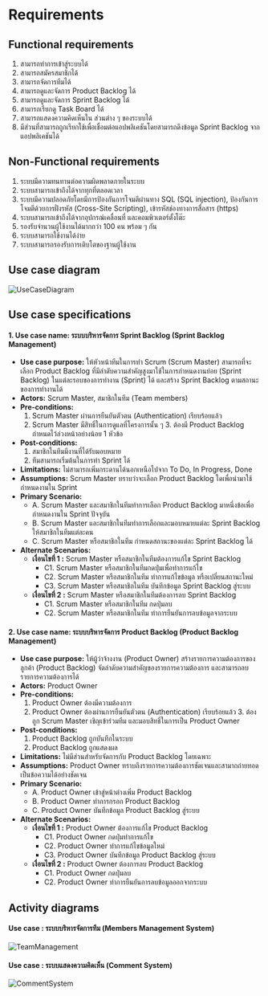 Requirements
================

## Functional requirements

1. สามารถทำการเข้าสู่ระบบได้
2. สามารถสมัครสมาชิกได้
3. สามารถจัดการทีมได้
4. สามารถดูและจัดการ Product Backlog ได้
5. สามารถดูและจัดการ Sprint Backlog ได้
6. สามารถเรียกดู Task Board ได้
7. สามารถแสดงความคิดเห็นใน ส่วนต่าง ๆ ของระบบได้
8. มีส่วนที่สามารถถูกเรียกใช้เพื่อเชื่อมต่อแอปพลิเคชันโดยสามารถดึงข้อมูล Sprint Backlog จากแอปพลิเคชันได้

## Non-Functional requirements

1. ระบบมีความทนทานต่อความผิดพลาดภายในระบบ
2. ระบบสามารถเข้าถึงได้จากทุกที่ตลอดเวลา
3. ระบบมีความปลอดภัยโดยมีการป้องกันการโจมตีผ่านทาง SQL (SQL injection), ป้องกันการโจมตีด้วยการฝั่งรหัส (Cross-Site Scripting), เข้ารหัสช่องทางการสื่อสาร (https)
4. ระบบสามารถเข้าถึงได้จากอุปกรณ์เคลื่อนที่ และคอมพิวเตอร์ตั้งโต๊ะ
5. รองรับจำนวนผู้ใช้งานได้มากกว่า 100 คน พร้อม ๆ กัน
6. ระบบสามารถใช้งานได้ง่าย
7.  ระบบสามารถรองรับการเติบโตของฐานผู้ใช้งาน


## Use case diagram

![UseCaseDiagram](http://i.imgur.com/Qy7slOH.png)

## Use case specifications

#### **1. Use case name:** ระบบบริหารจัดการ Sprint Backlog (Sprint Backlog Management)
 + **Use case purpose:** ให้หัวหน้าทีมในการทำ Scrum (Scrum Master) สามารถที่จะเลือก Product Backlog ที่มีลำดับความสำคัญสูงมาใช้ในการกำหนดงานย่อย (Sprint Backlog) ในแต่ละรอบของการทำงาน (Sprint) ได้ และสร้าง Sprint Backlog ตามสถานะของการทำงานได้
 + **Actors:** Scrum Master, สมาชิกในทีม (Team members)
 + **Pre-conditions:** 
   1. Scrum Master ผ่านการยืนยันตัวตน (Authentication) เรียบร้อยแล้ว
   2. Scrum Master มีสิทธิ์ในการดูแลที่โครงการนั้น ๆ
      3. ต้องมี Product Backlog กำหนดไว้ล่วงหน้าอย่างน้อย 1 หัวข้อ
 + **Post-conditions:**
   1. สมาชิกในทีมมีงานที่ได้รับมอบหมาย
   2. ทีมสามารถเริ่มต้นในการทำ Sprint ได้
 + **Limitations:** ไม่สามารถเพิ่มกระดานได้นอกเหนือไปจาก To Do, In Progress, Done
 + **Assumptions:** Scrum Master ทราบว่าจะเลือก Product Backlog ใดเพื่อนำมาใช้กำหนดงานใน Sprint
 + **Primary Scenario:**
   - A. Scrum Master และสมาชิกในทีมทำการเลือก Product Backlog มาหนึ่งข้อเพื่อกำหนดงานใน Sprint ปัจจุบัน
   - B. Scrum Master และสมาชิกในทีมทำการเลือกและมอบหมายแต่ละ Sprint Backlog ให้สมาชิกในทีมแต่ละคน
   - C. Scrum Master หรือสมาชิกในทีม กำหนดสถานะของแต่ละ Sprint Backlog ได้
 + **Alternate Scenarios:**
   + **เงื่อนไขที่ 1 :** Scrum Master หรือสมาชิกในทีมต้องการแก้ไข Sprint Backlog
     - C1. Scrum Master หรือสมาชิกในทีมกดปุ่มเพื่อทำการแก้ไข
     - C2. Scrum Master หรือสมาชิกในทีม ทำการแก้ไขข้อมูล หรือเปลี่ยนสถานะใหม่
     - C3. Scrum Master หรือสมาชิกในทีม บันทึกข้อมูล Sprint Backlog สู่ระบบ
   + **เงื่อนไขที่ 2 :** Scrum Master หรือสมาชิกในทีมต้องการลบ Sprint Backlog
     - C1. Scrum Master หรือสมาชิกในทีม กดปุ่มลบ
     - C2. Scrum Master หรือสมาชิกในทีม ทำการยืนยันการลบข้อมูลจากระบบ

#### **2. Use case name:** ระบบบริหารจัดการ Product Backlog (Product Backlog Management)
 + **Use case purpose:** ให้ผู้ว่าจ้างงาน (Product Owner) สร้างรายการความต้องการของลูกค้า (Product Backlog) จัดลำดับความสำคัญของรายการความต้องการ และสามารถลบรายการความต้องการได้
 + **Actors:** Product Owner
 + **Pre-conditions:** 
   1. Product Owner ต้องมีความต้องการ
   2. Product Owner ต้องผ่านการยืนยันตัวตน (Authentication) เรียบร้อยแล้ว
      3. ต้องถูก Scrum Master เชิญเข้าร่วมทีม และมอบสิทธิ์ในการเป็น Product Owner
 + **Post-conditions:**
   1. Product Backlog ถูกบันทึกในระบบ
   2. Product Backlog ถูกแสดงผล
 + **Limitations:** ไม่มีส่วนสำหรับจัดการกับ Product Backlog โดยเฉพาะ
 + **Assumptions:** Product Owner ทราบถึงรายการความต้องการชัดเจนและสามาถถ่ายทอดเป็นข้อความได้อย่างชัดเจน
 + **Primary Scenario:**
   - A. Product Owner เข้าสู่หน้าต่างเพิ่ม Product Backlog
   - B. Product Owner ทำการกรอก Product Backlog
   - C. Product Owner บันทึกข้อมูล Product Backlog สู่ระบบ
 + **Alternate Scenarios:**
   + **เงื่อนไขที่ 1 :** Product Owner ต้องการแก้ไข Product Backlog
     - C1. Product Owner กดปุ่มทำการแก้ไข
     - C2. Product Owner ทำการแก้ไขข้อมูลใหม่
     - C3. Product Owner บันทึกข้อมูล Product Backlog สู่ระบบ
   + **เงื่อนไขที่ 2 :** Product Owner ต้องการลบ Product Backlog
     - C1. Product Owner กดปุ่มลบ
     - C2. Product Owner ทำการยืนยันการลบข้อมูลออกจากระบบ

## Activity diagrams

#### Use case : ระบบบริหารจัดการทีม (Members Management System)
![TeamManagement](http://i.imgur.com/OWaxyu0.png)

#### Use case : ระบบแสดงความคิดเห็น (Comment System)
![CommentSystem](http://i.imgur.com/PutkimV.png)
